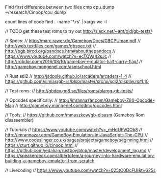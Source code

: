 Find first difference between two files
cmp cpu_dump ~/research/Cinoop/cpu_dump


count lines of code
find . -name '*.rs' | xargs wc -l

// TODO get these test roms to try out http://slack.net/~ant/old/gb-tests/

// Specs:
// http://marc.rawer.de/Gameboy/Docs/GBCPUman.pdf
// http://web.textfiles.com/games/gbspec.txt
// http://bgb.bircd.org/pandocs.htm#aboutthepandocs
// https://www.youtube.com/watch?v=ecTQVa42sJc
// http://robdor.com/2016/08/10/gameboy-emulator-half-carry-flag/
// http://gameboy.mongenel.com/asmschool.html

// Rust sdl2
// http://jadpole.github.io/arcaders/arcaders-1-4
// https://github.com/simias/gb-rs/blob/master/src/ui/sdl2/display.rs#L10

// Test roms:
// http://gbdev.gg8.se/files/roms/blargg-gb-tests/

// Opcodes specifically:
// http://imrannazar.com/Gameboy-Z80-Opcode-Map
// http://gameboy.mongenel.com/dmg/opcodes.html

// Tools:
// https://github.com/mmuszkow/gb-disasm (Gameboy Rom disassembler)

// Tutorials
// https://www.youtube.com/watch?v=_mHdUhVQOb8
// http://imrannazar.com/GameBoy-Emulation-in-JavaScript:-The-CPU
// http://www.codeslinger.co.uk/pages/projects/gameboy/beginning.html
// https://cturt.github.io/cinoop.html
// https://github.com/jedahan/rustboy/blob/master/development_log.md
// https://speakerdeck.com/albertofem/a-journey-into-hardware-emulation-building-a-gameboy-emulator-from-scratch

// Livecoding
// https://www.youtube.com/watch?v=025tC0DcFUI&t=625s
